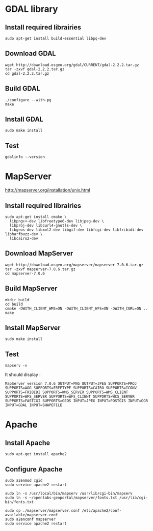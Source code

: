 # GDAL library

## Install required librairies

    sudo apt-get install build-essential libpq-dev

## Download GDAL

    wget http://download.osgeo.org/gdal/CURRENT/gdal-2.2.2.tar.gz
    tar -zxvf gdal-2.2.2.tar.gz
    cd gdal-2.2.2.tar.gz
    
## Build GDAL

    ./configure --with-pg
    make
    
## Install GDAL

    sudo make install
    
## Test

    gdalinfo --version

# MapServer

<http://mapserver.org/installation/unix.html>

## Install required librairies

    sudo apt-get install cmake \
      libpng++-dev libfreetype6-dev libjpeg-dev \
      libproj-dev libcurl4-gnutls-dev \
      libgeos-dev libxml2-dev libgif-dev libfcgi-dev libfribidi-dev libharfbuzz-dev \
      libcairo2-dev

## Download MapServer

    wget http://download.osgeo.org/mapserver/mapserver-7.0.6.tar.gz
    tar -zxvf mapserver-7.0.6.tar.gz
    cd mapserver-7.0.6
    
## Build MapServer

    mkdir build
    cd build
    cmake -DWITH_CLIENT_WMS=ON -DWITH_CLIENT_WFS=ON -DWITH_CURL=ON ..
    make

## Install MapServer

    sudo make install
    
## Test

    mapserv -v
    
It should display :

    MapServer version 7.0.6 OUTPUT=PNG OUTPUT=JPEG SUPPORTS=PROJ SUPPORTS=AGG SUPPORTS=FREETYPE SUPPORTS=CAIRO SUPPORTS=ICONV SUPPORTS=FRIBIDI SUPPORTS=WMS_SERVER SUPPORTS=WMS_CLIENT SUPPORTS=WFS_SERVER SUPPORTS=WFS_CLIENT SUPPORTS=WCS_SERVER SUPPORTS=FASTCGI SUPPORTS=GEOS INPUT=JPEG INPUT=POSTGIS INPUT=OGR INPUT=GDAL INPUT=SHAPEFILE
    
# Apache

## Install Apache

    sudo apt-get install apache2
    
## Configure Apache

    sudo a2enmod cgid
    sudo service apache2 restart
    
    sudo ln -s /usr/local/bin/mapserv /usr/lib/cgi-bin/mapserv
    sudo ln -s ~/openlabs-geoportal/mapserver/fonts.txt /usr/lib/cgi-bin/fonts.txt
    
    sudo cp ./mapserver/mapserver.conf /etc/apache2/conf-available/mapserver.conf
    sudo a2enconf mapserver
    sudo service apache2 restart
